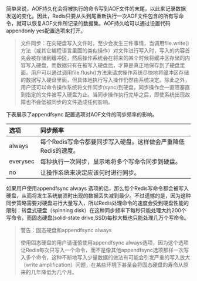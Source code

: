 简单来说，AOF持久化会将被执行的命令写到AOF文件的末尾，以此来记录数据发送的变化。因此，Redis只要从头到尾重新执行一次AOF文件包含的所有写命令，就可以恢复AOF文件所记录的数据集。AOF持久哈可以通过设置代码appendonly yes配置选项来打开。

> 文件同步：在向硬盘写入文件时，至少会发生三件事情，当调用file.write\(\)方法（或其它编程语言里面的类似操作）对文件进行写入时，写入的内容首先会被存储到缓冲区，然后操作系统会在将来的某个时候将缓冲区存储的内容写入硬盘，而数据只有在被写入硬盘后，才算是真正地保存到了硬盘里面。用户可以通过调用file.flush\(\)方法来请求操作系统尽快地将缓冲区存储的数据写入硬盘里面，但具体地执行写入操作仍然由系统决定。除此之外，用户还可以命令操作系统将文件同步\(sync\)到硬盘，同步操作会一直阻塞直到指定的文件被写入硬盘为止。当同步操作执行完毕之后，即使系统出现故障也不会低被同步的文件造成任何影响。

下表展示了appendfsync 配置选项对AOF文件的同步频率的影响。

| 选项 | 同步频率 |
| :--- | :--- |
| always | 每个Redis写命令都要同步写入硬盘。这样做会严重降低Redis的速度。 |
| everysec | 每秒执行一次同步，显示地将多个写命令同步到硬盘。 |
| no | 让操作系统来决定应该何时进行同步。 |

如果用户使用appendfsync always 选项的话，那么每个Redis写命令都会被写入硬盘，从而将发生系统崩溃时出现的数据丢失减到最少。不过遗憾的是，因为这种同步策略需要对硬盘进行大量写入，所以Redis处理命令的速度会受到硬盘性能的限制：转盘式硬盘（spinning disk）在这种同步频率下每秒只能处理大约200个写命令，而固态硬盘\(solid-state drive,SSD\)每秒大概也只能处理几万个写命令。

> 警告：固态硬盘和appendfsync always  
>
> 使用固态硬盘的用户请谨慎使用appendfsync always选项，因为这个选项让Redis每次只写入一个命令，而不是像其他appendfsync选项那样一次写入多个命令，这种不断地写入少量数据的做法有可能会引发严重的写入放大（write amplification）问题，在某些环境下甚至会将固态硬盘的寿命从原来的几年降低为几个月。




